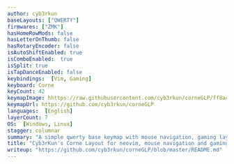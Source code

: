 ```yaml
---
author: cyb3rkun
baseLayouts: ["QWERTY"]
firmwares: ["ZMK"]
hasHomeRowMods: false
hasLetterOnThumb: false
hasRotaryEncoder: false
isAutoShiftEnabled: true
isComboEnabled:  true
isSplit: true
isTapDanceEnabled: false
keybindings:  [Vim, Gaming]
keyboard: Corne
keyCount: 42
keymapImage: hhttps://raw.githubusercontent.com/cyb3rkun/corneGLP/ff8acac3be198fbb358532d1b587986caee8da4b/Layer_Guide.svgttps://raw.githubusercontent.com/cyb3rkun/corneGLP/b364b20c256525419ba3b4c99ffa72658ba096a8/Layer_Guide.svg
keymapUrl: https://github.com/cyb3rkun/corneGLP
languages:  [English]
layerCount: 7
OS:  [Windows, Linux]
stagger: columnar
summary: "A simple qwerty base keymap with mouse navigation, gaming layers and vim inspired navigation"
title: "Cyb3rKun's Corne Layout for neovim, mouse navigation and gaming"
writeup: "https://github.com/cyb3rkun/corneGLP/blob/master/README.md"
---
```

